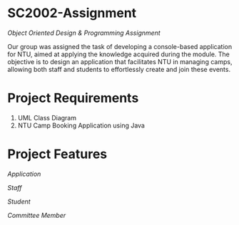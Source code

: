 # SC2002-Assignment
*Object Oriented Design &amp; Programming Assignment*

Our group was assigned the task of developing a console-based application for NTU, aimed at applying the knowledge acquired during the module. The objective is to design an application that facilitates NTU in managing camps, allowing both staff and students to effortlessly create and join these events.

# Project Requirements
1. UML Class Diagram
2. NTU Camp Booking Application using Java

# Project Features
*Application*

*Staff*

*Student*

*Committee Member*
